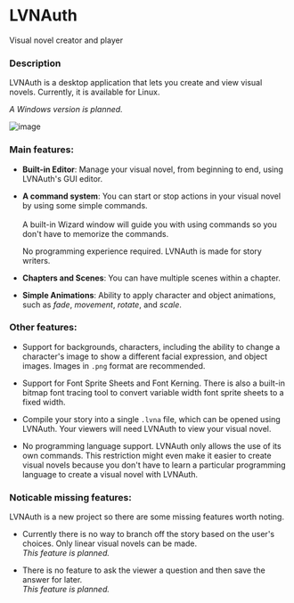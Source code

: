 # LVNAuth
Visual novel creator and player

### Description

LVNAuth is a desktop application that lets you create and view visual novels. Currently, it is available for Linux.

*A Windows version is planned.*

![image](https://github.com/jrezai/lvnauth/assets/45316730/47a85ca5-5d9e-4df5-8321-c540a08cf81c)

### Main features:

- **Built-in Editor**: Manage your visual novel, from beginning to end, using LVNAuth's GUI editor.

- **A command system**: You can start or stop actions in your visual novel by using some simple commands. <br><br>A built-in Wizard window will guide you with using commands so you don't have to memorize the commands.

    No programming experience required. LVNAuth is made for story writers.

- **Chapters and Scenes**: You can have multiple scenes within a chapter.

- **Simple Animations**: Ability to apply character and object animations, such as *fade*, *movement*, *rotate*, and *scale*.


### Other features:

- Support for backgrounds, characters, including the ability to change a character's image to show a different facial expression, and object images. Images in `.png` format are recommended.

- Support for Font Sprite Sheets and Font Kerning. There is also a built-in bitmap font tracing tool to convert variable width font sprite sheets to a fixed width.

- Compile your story into a single `.lvna` file, which can be opened using LVNAuth. Your viewers will need LVNAuth to view your visual novel.

- No programming language support. LVNAuth only allows the use of its own commands. This restriction might even make it easier to create visual novels because you don't have to learn a particular programming language to create a visual novel with LVNAuth.

### Noticable missing features:

LVNAuth is a new project so there are some missing features worth noting.

- Currently there is no way to branch off the story based on the user's choices. Only linear visual novels can be made.  
*This feature is planned.*

- There is no feature to ask the viewer a question and then save the answer for later.  
*This feature is planned.*
